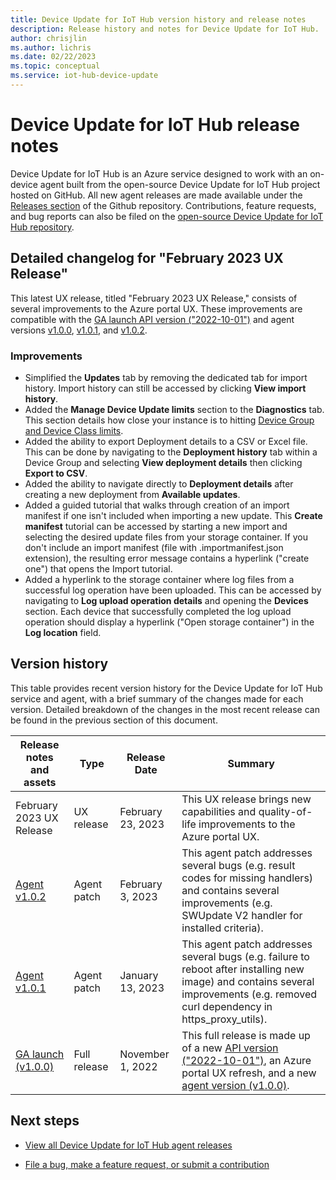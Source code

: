 ```yaml
---
title: Device Update for IoT Hub version history and release notes
description: Release history and notes for Device Update for IoT Hub.
author: chrisjlin
ms.author: lichris
ms.date: 02/22/2023
ms.topic: conceptual
ms.service: iot-hub-device-update
---
```


# Device Update for IoT Hub release notes

Device Update for IoT Hub is an Azure service designed to work with an on-device agent built from the open-source Device Update for IoT Hub project hosted on GitHub. All new agent releases are made available under the [Releases section](https://github.com/Azure/iot-hub-device-update/releases) of the Github repository. Contributions, feature requests, and bug reports can also be filed on the [open-source Device Update for IoT Hub repository](https://github.com/Azure/iot-hub-device-update).

## Detailed changelog for "February 2023 UX Release"

This latest UX release, titled "February 2023 UX Release," consists of several improvements to the Azure portal UX. These improvements are compatible with the [GA launch API version ("2022-10-01")](/rest/api/deviceupdate/2022-10-01/device-update) and agent versions [v1.0.0](https://github.com/Azure/iot-hub-device-update/releases/tag/1.0.0), [v1.0.1](https://github.com/Azure/iot-hub-device-update/releases/tag/1.0.1), and [v1.0.2](https://github.com/Azure/iot-hub-device-update/releases/tag/1.0.2).

### Improvements

* Simplified the **Updates** tab by removing the dedicated tab for import history. Import history can still be accessed by clicking **View import history**.
* Added the **Manage Device Update limits** section to the **Diagnostics** tab. This section details how close your instance is to hitting [Device Group and Device Class limits](device-update-limits.md).
* Added the ability to export Deployment details to a CSV or Excel file. This can be done by navigating to the **Deployment history** tab within a Device Group and selecting **View deployment details** then clicking **Export to CSV**.
* Added the ability to navigate directly to **Deployment details** after creating a new deployment from **Available updates**.
* Added a guided tutorial that walks through creation of an import manifest if one isn't included when importing a new update. This **Create manifest** tutorial can be accessed by starting a new import and selecting the desired update files from your storage container. If you don't include an import manifest (file with .importmanifest.json extension), the resulting error message contains a hyperlink ("create one") that opens the Import tutorial.
* Added a hyperlink to the storage container where log files from a successful log operation have been uploaded. This can be accessed by navigating to **Log upload operation details** and opening the **Devices** section. Each device that successfully completed the log upload operation should display a hyperlink ("Open storage container") in the **Log location** field.

## Version history

This table provides recent version history for the Device Update for IoT Hub service and agent, with a brief summary of the changes made for each version. Detailed breakdown of the changes in the most recent release can be found in the previous section of this document.

| Release notes and assets | Type | Release Date | Summary |
| ------------------------ | ---- | ------------ | ---------- |
| February 2023 UX Release | UX release | February 23, 2023 | This UX release brings new capabilities and quality-of-life improvements to the Azure portal UX.  |
| [Agent v1.0.2](https://github.com/Azure/iot-hub-device-update/releases/tag/1.0.2) | Agent patch | February 3, 2023 | This agent patch addresses several bugs (e.g. result codes for missing handlers) and contains several improvements (e.g. SWUpdate V2 handler for installed criteria).  |
| [Agent v1.0.1](https://github.com/Azure/iot-hub-device-update/releases/tag/1.0.1) | Agent patch | January 13, 2023 | This agent patch addresses several bugs (e.g. failure to reboot after installing new image) and contains several improvements (e.g. removed curl dependency in https_proxy_utils). |
| [GA launch (v1.0.0)](https://github.com/Azure/iot-hub-device-update/releases/tag/1.0.0) | Full release | November 1, 2022 | This full release is made up of a new [API version ("2022-10-01")](/rest/api/deviceupdate/2022-10-01/device-update), an Azure portal UX refresh, and a new [agent version (v1.0.0)](https://github.com/Azure/iot-hub-device-update/releases/tag/1.0.0).|

## Next steps

* [View all Device Update for IoT Hub agent releases](https://github.com/Azure/iot-hub-device-update/releases)

* [File a bug, make a feature request, or submit a contribution](https://github.com/Azure/iot-hub-device-update/issues)